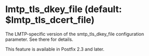 # lmtp_tls_dkey_file (default: $lmtp_tls_dcert_file)
 The LMTP-specific version of the smtp\_tls\_dkey\_file
configuration parameter. See there for details. 


 This feature is available in Postfix 2.3 and later. 


